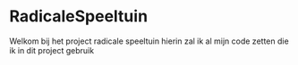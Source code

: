 # RadicaleSpeeltuin
Welkom bij het project radicale speeltuin
hierin zal ik al mijn code zetten die ik in dit project gebruik

